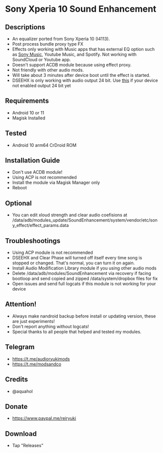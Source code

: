 # Sony Xperia 10 Sound Enhancement

## Descriptions
- An equalizer ported from Sony Xperia 10 (I4113).
- Post process bundle proxy type FX
- Effects only working with Music apps that has external EQ option such as [Sony Music](https://github.com/reiryuki/Xperia-Libraries-Magisk-Module), Youtube Music, and Spotify. Not working with SoundCloud or Youtube app.
- Doesn't support ACDB module because using effect proxy.
- Not friendly with other audio mods.
- Will take about 3 minutes after device boot until the effect is started.
- DSEEHX is only working with audio output 24 bit. Use [this](https://github.com/reiryuki/Hi-Res-Audio-24-Bit-Enabler-Magisk-Module) if your device not enabled output 24 bit yet

## Requirements
- Android 10 or 11
- Magisk Installed

## Tested
- Android 10 arm64 CrDroid ROM

## Installation Guide
- Don't use ACDB module!
- Using ACP is not recommended
- Install the module via Magisk Manager only
- Reboot

## Optional
- You can edit xloud strength and clear audio coefisions at /data/adb/modules_update/SoundEnhancement/system/vendor/etc/sony_effect/effect_params.data

## Troubleshootings
- Using ACP module is not recommended
- DSEEHX and Clear Phase will turned off itself every time song is stopped or changed. That's normal, you can turn it on again.
- Install Audio Modification Library module if you using other audio mods
- Delete /data/adb/modules/SoundEnhancement via recovery if facing bootloop and send copied and zipped /data/system/dropbox files for fix
- Open issues and send full logcats if this module is not working for your device

## Attention!
- Always make nandroid backup before install or updating version, these are just experiments!
- Don't report anything without logcats!
- Special thanks to all people that helped and tested my modules.

## Telegram
- https://t.me/audioryukimods
- https://t.me/modsandco

## Credits
- @aquahol

## Donate
- https://www.paypal.me/reiryuki

## Download
- Tap "Releases"

